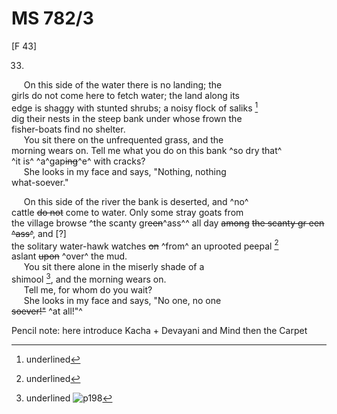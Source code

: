 # MS 782/3

[F 43]

33.

&nbsp;&nbsp;&nbsp;&nbsp;&nbsp;On this side of the water there is no landing; the \
girls do not come here to fetch water; the land along its \
edge is shaggy with stunted shrubs; a noisy flock of saliks [^1] \
dig their nests in the steep bank under whose frown the \
fisher-boats find no shelter. \
&nbsp;&nbsp;&nbsp;&nbsp;&nbsp;You sit there on the unfrequented grass, and the \
morning wears on. Tell me what you do on this bank ^so dry that^ \
^it is^ ^a^gap~~ing~~^e^ with cracks? \
&nbsp;&nbsp;&nbsp;&nbsp;&nbsp;She looks in my face and says, "Nothing, nothing \
what-soever."

&nbsp;&nbsp;&nbsp;&nbsp;&nbsp;On this side of the river the bank is deserted, and ^no^ \
cattle ~~do not~~ come to water. Only some stray goats from \
the village browse ^the scanty gr~~een~~^ass^^ all day ~~among~~ ~~the scanty gr ~~een~~ ^ass^~~, and [?] \
the solitary water-hawk watches ~~on~~ ^from^ an uprooted peepal [^2] \
aslant ~~upon~~ ^over^ the mud. \
&nbsp;&nbsp;&nbsp;&nbsp;&nbsp;You sit there alone in the miserly shade of a \
shimool [^3], and the morning wears on. \
&nbsp;&nbsp;&nbsp;&nbsp;&nbsp;Tell me, for whom do you wait? \
&nbsp;&nbsp;&nbsp;&nbsp;&nbsp;She looks in my face and says, "No one, no one \
~~soever!"~~ ^at all!"^

Pencil note: here introduce Kacha + Devayani and Mind then the Carpet 
[^1]: underlined 
[^2]: underlined 
[^3]: underlined
![p198](MS782_3-198.jpg)
